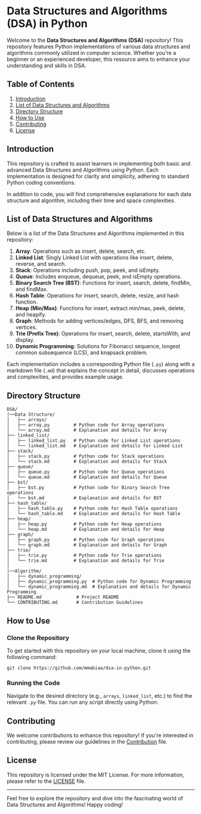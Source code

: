 # Data Structures and Algorithms (DSA) in Python

Welcome to the **Data Structures and Algorithms (DSA)** repository! This repository features Python implementations of various data structures and algorithms commonly utilized in computer science. Whether you're a beginner or an experienced developer, this resource aims to enhance your understanding and skills in DSA.

## Table of Contents
1. [Introduction](#introduction)
2. [List of Data Structures and Algorithms](#list-of-data-structures-and-algorithms)
3. [Directory Structure](#directory-structure)
4. [How to Use](#how-to-use)
5. [Contributing](#contributing)
6. [License](#license)

## Introduction

This repository is crafted to assist learners in implementing both basic and advanced Data Structures and Algorithms using Python. Each implementation is designed for clarity and simplicity, adhering to standard Python coding conventions.

In addition to code, you will find comprehensive explanations for each data structure and algorithm, including their time and space complexities.

## List of Data Structures and Algorithms

Below is a list of the Data Structures and Algorithms implemented in this repository:

1. **Array**: Operations such as insert, delete, search, etc.
2. **Linked List**: Singly Linked List with operations like insert, delete, reverse, and search.
3. **Stack**: Operations including push, pop, peek, and isEmpty.
4. **Queue**: Includes enqueue, dequeue, peek, and isEmpty operations.
5. **Binary Search Tree (BST)**: Functions for insert, search, delete, findMin, and findMax.
6. **Hash Table**: Operations for insert, search, delete, resize, and hash function.
7. **Heap (Min/Max)**: Functions for insert, extract min/max, peek, delete, and heapify.
8. **Graph**: Methods for adding vertices/edges, DFS, BFS, and removing vertices.
9. **Trie (Prefix Tree)**: Operations for insert, search, delete, startsWith, and display.
10. **Dynamic Programming**: Solutions for Fibonacci sequence, longest common subsequence (LCS), and knapsack problem.

Each implementation includes a corresponding Python file (`.py`) along with a markdown file (`.md`) that explains the concept in detail, discusses operations and complexities, and provides example usage.

## Directory Structure

```
DSA/
|──Data Structure/
|   ├── arrays/
│   ├── array.py         # Python code for Array operations
│   └── array.md         # Explanation and details for Array
├── linked_list/
│   ├── linked_list.py   # Python code for Linked List operations
│   └── linked_list.md   # Explanation and details for Linked List
├── stack/
│   ├── stack.py         # Python code for Stack operations
│   └── stack.md         # Explanation and details for Stack
├── queue/
│   ├── queue.py         # Python code for Queue operations
│   └── queue.md         # Explanation and details for Queue
├── bst/
│   ├── bst.py           # Python code for Binary Search Tree operations
│   └── bst.md           # Explanation and details for BST
├── hash_table/
│   ├── hash_table.py    # Python code for Hash Table operations
│   └── hash_table.md    # Explanation and details for Hash Table
├── heap/
│   ├── heap.py          # Python code for Heap operations
│   └── heap.md          # Explanation and details for Heap
├── graph/
│   ├── graph.py         # Python code for Graph operations
│   └── graph.md         # Explanation and details for Graph
├── trie/
│   ├── trie.py          # Python code for Trie operations
│   └── trie.md          # Explanation and details for Trie
|
|──Algorithm/
|   ├── dynamic_programming/
│   ├── dynamic_programming.py  # Python code for Dynamic Programming
│   └── dynamic_programming.md  # Explanation and details for Dynamic Programming
├── README.md             # Project README
└── CONTRIBUTING.md       # Contribution Guidelines

```

## How to Use

### Clone the Repository

To get started with this repository on your local machine, clone it using the following command:

`git clone https://github.com/mmabiaa/dsa-in-python.git`



### Running the Code

Navigate to the desired directory (e.g., `arrays`, `linked_list`, etc.) to find the relevant `.py` file. You can run any script directly using Python:


## Contributing

We welcome contributions to enhance this repository! If you're interested in contributing, please review our guidelines in the [Contribution](https://github.com/Mmabiaa/dsa_In_python/blob/main/CONTRIBUTION.md) file.

## License

This repository is licensed under the MIT License. For more information, please refer to the [LICENSE](LICENSE) file.

---

Feel free to explore the repository and dive into the fascinating world of Data Structures and Algorithms! Happy coding!

